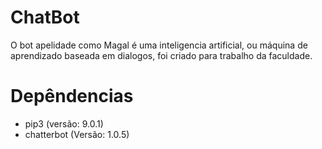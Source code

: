 # ChatBot
O bot apelidade como Magal é uma inteligencia artificial, ou máquina de aprendizado baseada em dialogos, foi criado para trabalho da faculdade.

# Depêndencias
 - pip3 (versão: 9.0.1)
 - chatterbot (Versão: 1.0.5)

